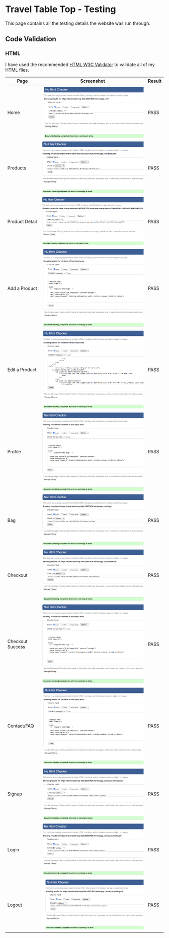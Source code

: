 # Travel Table Top - Testing

This page contains all the testing details the website was run through.

## Code Validation

### HTML

I have used the recommended [HTML W3C Validator](https://validator.w3.org/) to validate all of my HTML files.

| Page | Screenshot | Result |
|------| ---------- | ------ |
| Home | ![landing page](./assets_readme/homeHTML.png) | PASS |
| Products | ![products](./assets_readme/productsHTML.png) | PASS |
| Product Detail |![product detail](./assets_readme/productDetailHTML.png) | PASS |
| Add a Product | ![addProduct](./assets_readme/addProductHTML.png) | PASS |
| Edit a Product | ![EditProduct](./assets_readme/editHTML.png) | PASS |
| Profile | ![profile page](./assets_readme/profileHTML.png) | PASS |
| Bag | ![bag page](./assets_readme/bagHTML.png) | PASS |
| Checkout |![checkout](./assets_readme/checkoutHTML.png) | PASS |
| Checkout Success | ![checkout success](./assets_readme/checkoutSuccessHTML.png) | PASS |
| Contact/FAQ | ![contact and FAQ](./assets_readme/contactHTML.png) | PASS |
| Signup | ![Signup](./assets_readme/signupHTML.png)| PASS |
| Login | ![login](./assets_readme/loginHTML.png) | PASS |
| Logout |![logout](./assets_readme/logoutHTML.png)| PASS |